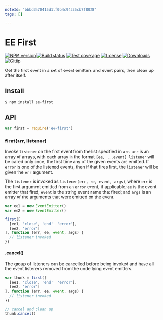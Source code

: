 ```yaml
---
noteId: "bbbd3a70415d11f0b4c94335cb7f8028"
tags: []

---
```


# EE First

[![NPM version][npm-image]][npm-url]
[![Build status][travis-image]][travis-url]
[![Test coverage][coveralls-image]][coveralls-url]
[![License][license-image]][license-url]
[![Downloads][downloads-image]][downloads-url]
[![Gittip][gittip-image]][gittip-url]

Get the first event in a set of event emitters and event pairs,
then clean up after itself.

## Install

```sh
$ npm install ee-first
```

## API

```js
var first = require('ee-first')
```

### first(arr, listener)

Invoke `listener` on the first event from the list specified in `arr`. `arr` is
an array of arrays, with each array in the format `[ee, ...event]`. `listener`
will be called only once, the first time any of the given events are emitted. If
`error` is one of the listened events, then if that fires first, the `listener`
will be given the `err` argument.

The `listener` is invoked as `listener(err, ee, event, args)`, where `err` is the
first argument emitted from an `error` event, if applicable; `ee` is the event
emitter that fired; `event` is the string event name that fired; and `args` is an
array of the arguments that were emitted on the event.

```js
var ee1 = new EventEmitter()
var ee2 = new EventEmitter()

first([
  [ee1, 'close', 'end', 'error'],
  [ee2, 'error']
], function (err, ee, event, args) {
  // listener invoked
})
```

#### .cancel()

The group of listeners can be cancelled before being invoked and have all the event
listeners removed from the underlying event emitters.

```js
var thunk = first([
  [ee1, 'close', 'end', 'error'],
  [ee2, 'error']
], function (err, ee, event, args) {
  // listener invoked
})

// cancel and clean up
thunk.cancel()
```

[npm-image]: https://img.shields.io/npm/v/ee-first.svg?style=flat-square
[npm-url]: https://npmjs.org/package/ee-first
[github-tag]: http://img.shields.io/github/tag/jonathanong/ee-first.svg?style=flat-square
[github-url]: https://github.com/jonathanong/ee-first/tags
[travis-image]: https://img.shields.io/travis/jonathanong/ee-first.svg?style=flat-square
[travis-url]: https://travis-ci.org/jonathanong/ee-first
[coveralls-image]: https://img.shields.io/coveralls/jonathanong/ee-first.svg?style=flat-square
[coveralls-url]: https://coveralls.io/r/jonathanong/ee-first?branch=master
[license-image]: http://img.shields.io/npm/l/ee-first.svg?style=flat-square
[license-url]: LICENSE.md
[downloads-image]: http://img.shields.io/npm/dm/ee-first.svg?style=flat-square
[downloads-url]: https://npmjs.org/package/ee-first
[gittip-image]: https://img.shields.io/gittip/jonathanong.svg?style=flat-square
[gittip-url]: https://www.gittip.com/jonathanong/
